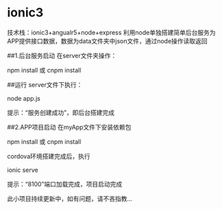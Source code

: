 # ionic3
技术栈：ionic3+angualr5+node+express
利用node单独搭建简单后台服务为APP提供接口数据，数据为data文件夹中json文件，通过node操作读取返回

##1.后台服务启动
在server文件夹操作：

npm install 或 cnpm install

##运行
server文件下执行：

node app.js

提示：“服务创建成功”，即后台搭建完成

##2.APP项目启动
在myApp文件下安装依赖包

npm install 或 cnpm install

cordova环境搭建完成后，执行

ionic serve

提示：“8100”端口加载完成，项目启动完成

此小项目持续更新中，如有问题，请不吝指教...
